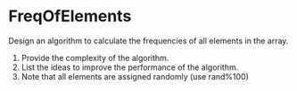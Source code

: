# FreqOfElements

Design an algorithm to calculate the frequencies of all elements in the array.
1. Provide the complexity of the algorithm.
2. List the ideas to improve the performance of the algorithm.
3. Note that all elements are assigned randomly (use rand%100)
